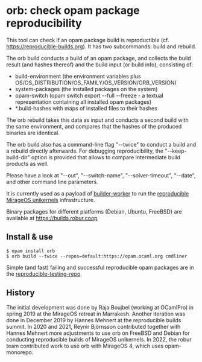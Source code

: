 # orb: check opam package reproducibility

This tool can check if an opam package build is reproductible (cf.
https://reproducible-builds.org). It has two subcommands: build and rebuild.

The orb build conducts a build of an opam package, and collects the build result
(and hashes thereof) and the build input (or build info), consisting of:
- build-environment (the environment variables plus OS/OS_DISTRIBUTION/OS_FAMILY/OS_VERSION/ORB_VERSION)
- system-packages (the installed packages on the system)
- opam-switch (opam switch export --full --freeze - a textual representation containing all installed opam packages)
- *.build-hashes with maps of installed files to their hashes

The orb rebuild takes this data as input and conducts a second build with the same environment, and compares that the hashes of the produced binaries are identical.

The orb build also has a command-line flag "--twice" to conduct a build and a
rebuild directly afterwards. For debugging reproducibility, the "--keep-build-dir"
option is provided that allows to compare intermediate build products as well.

Please have a look at "--out", "--switch-name",
"--solver-timeout", "--date", and other command line parameters.

It is currently used as a payload of
[builder-worker](https://github.com/robur-coop/builder) to run the
[reproducible MirageOS unikernels](https://builds.robur.coop) infrastructure.

Binary packages for different platforms (Debian, Ubuntu, FreeBSD) are available
at https://builds.robur.coop

## Install & use

```
$ opam install orb
$ orb build --twice --repos=default:https://opam.ocaml.org cmdliner
```

Simple (and fast) failing and successful reproducible opam packages are in the
[reproducible-testing-repo](https://github.com/robur-coop/reproducible-testing-repo).

## History

The initial development was done by Raja Boujbel (working at OCamlPro) in spring 2019 at the MirageOS retreat in Marrakesh.
Another iteration was done in December 2019 by Hannes Mehnert at the reproducible builds summit.
In 2020 and 2021, Reynir Björnsson contributed together with Hannes Mehnert more adjustments to use orb on FreeBSD and Debian for conducting reproducible builds of MirageOS unikernels.
In 2022, the robur team contributed work to use orb with MirageOS 4, which uses opam-monorepo.
